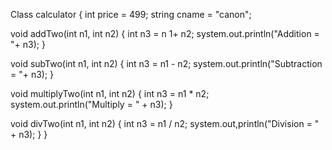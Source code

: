 Class calculator {
int price = 499;
string cname = "canon";

void addTwo(int n1, int n2) {
int n3 = n 1+ n2;
system.out.println("Addition = "+ n3);
}

void subTwo(int n1, int n2) {
int n3 = n1 - n2;
system.out.println("Subtraction = "+ n3);
}

void multiplyTwo(int n1, int n2) {
int n3 = n1 * n2;
system.out.println("Multiply = " + n3);
}

void divTwo(int n1, int n2) {
int n3 = n1 / n2;
system.out,println("Division = " + n3);
   }
}
